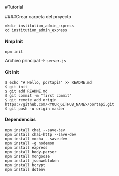 #Tutorial

####Crear carpeta del proyecto

```$xslt
mkdir institution_admin_express
cd institution_admin_express
```

#### Nmp Init
```$xslt
npm init
```
Archivo principal -> `server.js`

#### Git Init
```$xslt
$ echo "# Hello, portapi!" >> README.md
$ git init
$ git add README.md
$ git commit -m "first commit"
$ git remote add origin https://github.com/<YOUR_GITHUB_NAME>/portapi.git
$ git push -u origin master
```

#### Dependencias

```$xslt
npm install chai --save-dev
npm install chai-http --save-dev
npm install mocha --save-dev
npm install -g nodemon
npm install express
npm install body-parser
npm install mongoose
npm install jsonwebtoken
npm install bcrypt
npm install dotenv
```